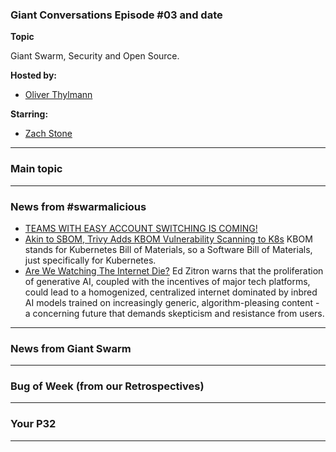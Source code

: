 
### Giant Conversations Episode #03 and date 

**Topic**

Giant Swarm, Security and Open Source.

**Hosted by:** 

* [Oliver Thylmann](https://twitter.com/othylmann)

**Starring:** 

* [Zach Stone](https://twitter.com/StoneZach) 

------------------------------------------------------------------------------------------------------------------------------
### Main topic

------------------------------------------------------------------------------------------------------------------------------

### News from #swarmalicious

- [TEAMS WITH EASY ACCOUNT SWITCHING IS COMING!](https://www.theverge.com/2024/3/13/24099723/microsoft-teams-unified-app-personal-work-accounts)
- [Akin to SBOM, Trivy Adds KBOM Vulnerability Scanning to K8s](https://thenewstack.io/akin-to-sbom-trivy-adds-kbom-vulnerability-scanning-to-k8s/) KBOM stands for Kubernetes Bill of Materials, so a Software Bill of Materials, just specifically for Kubernetes.
- [Are We Watching The Internet Die?](https://www.wheresyoured.at/are-we-watching-the-internet-die/) Ed Zitron warns that the proliferation of generative AI, coupled with the incentives of major tech platforms, could lead to a homogenized, centralized internet dominated by inbred AI models trained on increasingly generic, algorithm-pleasing content - a concerning future that demands skepticism and resistance from users.

------------------------------------------------------------------------------------------------------------------------------

### News from Giant Swarm

------------------------------------------------------------------------------------------------------------------------------


### Bug of Week (from our Retrospectives)

------------------------------------------------------------------------------------------------------------------------------

### Your P32

------------------------------------------------------------------------------------------------------------------------------



